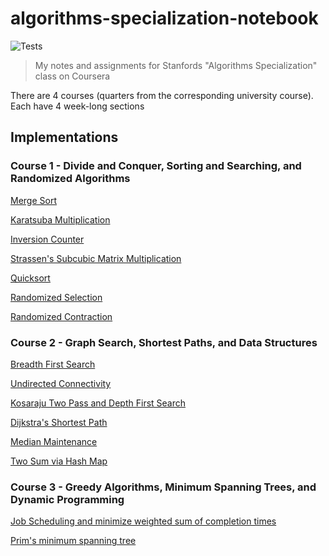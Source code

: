 # algorithms-specialization-notebook

![Tests](https://github.com/jollyjerr/algorithms-specialization-notebook/workflows/Tests/badge.svg)

> My notes and assignments for Stanfords "Algorithms Specialization" class on Coursera

There are 4 courses (quarters from the corresponding university course). Each have 4 week-long sections

## Implementations

### Course 1 - Divide and Conquer, Sorting and Searching, and Randomized Algorithms

[Merge Sort](./course1/week1/mergesort/mergesort.go)

[Karatsuba Multiplication](./course1/week1/karatsuba/karatsuba.go)

[Inversion Counter](./course1/week2/countInversions/countInversions.go)

[Strassen's Subcubic Matrix Multiplication](./course1/week2/strassenMatrix/strassenMatrix.go)

[Quicksort](./course1/week3/quicksort/quicksort.go)

[Randomized Selection](./course1/week4/randomizedSelection/rSelect.go)

[Randomized Contraction](./course1/week4/randomizedContraction/randomizedContraction.go)

### Course 2 - Graph Search, Shortest Paths, and Data Structures

[Breadth First Search](./course2/week1/breadthFirstSearch/breadthFirstSearch.go)

[Undirected Connectivity](./course2/week1/breadthFirstSearch/undirectedConnectivity.go)

[Kosaraju Two Pass and Depth First Search](./course2/week1/depthFirstSearch/kosarajuTwoPass.go)

[Dijkstra's Shortest Path](./course2/week2/dijkstra/dijkstra.go)

[Median Maintenance](./course2/week3/medianMaintenance/medianMaintenance.go)

[Two Sum via Hash Map](./course2/week4/twoSum/twoSum.go)

### Course 3 - Greedy Algorithms, Minimum Spanning Trees, and Dynamic Programming

[Job Scheduling and minimize weighted sum of completion times](./course3/week1/schedulingJobs/schedulingJobs.go)

[Prim's minimum spanning tree](./course3/week1/prim/prim.go)
